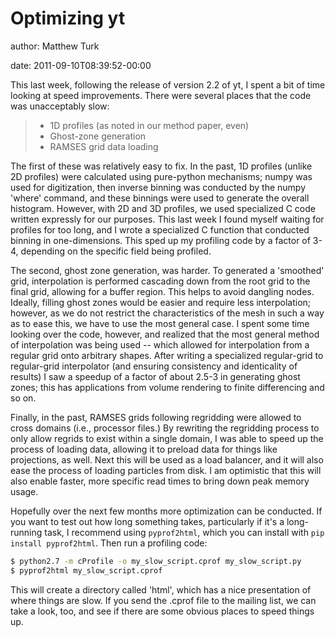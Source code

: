 # Optimizing yt

author: Matthew Turk

date: 2011-09-10T08:39:52-00:00

This last week, following the release of version 2.2 of yt, I spent a
bit of time looking at speed improvements. There were several places
that the code was unacceptably slow:

> -   1D profiles (as noted in our method paper, even)
> -   Ghost-zone generation
> -   RAMSES grid data loading

The first of these was relatively easy to fix. In the past, 1D profiles
(unlike 2D profiles) were calculated using pure-python mechanisms; numpy
was used for digitization, then inverse binning was conducted by the
numpy 'where' command, and these binnings were used to generate the
overall histogram. However, with 2D and 3D profiles, we used specialized
C code written expressly for our purposes. This last week I found myself
waiting for profiles for too long, and I wrote a specialized C function
that conducted binning in one-dimensions. This sped up my profiling code
by a factor of 3-4, depending on the specific field being profiled.

The second, ghost zone generation, was harder. To generated a 'smoothed'
grid, interpolation is performed cascading down from the root grid to
the final grid, allowing for a buffer region. This helps to avoid
dangling nodes. Ideally, filling ghost zones would be easier and require
less interpolation; however, as we do not restrict the characteristics
of the mesh in such a way as to ease this, we have to use the most
general case. I spent some time looking over the code, however, and
realized that the most general method of interpolation was being used --
which allowed for interpolation from a regular grid onto arbitrary
shapes. After writing a specialized regular-grid to regular-grid
interpolator (and ensuring consistency and identicality of results) I
saw a speedup of a factor of about 2.5-3 in generating ghost zones; this
has applications from volume rendering to finite differencing and so on.

Finally, in the past, RAMSES grids following regridding were allowed to
cross domains (i.e., processor files.) By rewriting the regridding
process to only allow regrids to exist within a single domain, I was
able to speed up the process of loading data, allowing it to preload
data for things like projections, as well. Next this will be used as a
load balancer, and it will also ease the process of loading particles
from disk. I am optimistic that this will also enable faster, more
specific read times to bring down peak memory usage.

Hopefully over the next few months more optimization can be conducted.
If you want to test out how long something takes, particularly if it's a
long-running task, I recommend using `pyprof2html`, which you can
install with `pip install pyprof2html`. Then run a profiling code:

``` bash
$ python2.7 -m cProfile -o my_slow_script.cprof my_slow_script.py
$ pyprof2html my_slow_script.cprof 
```

This will create a directory called 'html', which has a nice
presentation of where things are slow. If you send the .cprof file to
the mailing list, we can take a look, too, and see if there are some
obvious places to speed things up.
